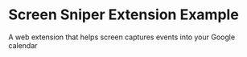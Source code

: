 # Screen Sniper Extension Example

A web extension that helps screen captures events into your Google calendar

